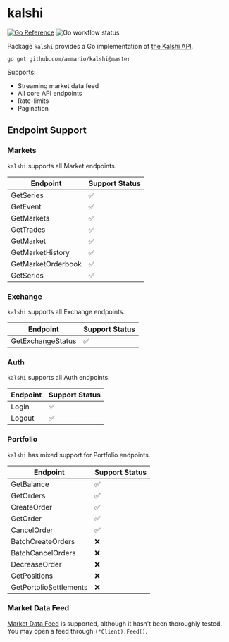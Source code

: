# kalshi
[![Go Reference](https://pkg.go.dev/badge/github.com/ammario/kalshi.svg)](https://pkg.go.dev/github.com/ammario/kalshi@master)
![Go workflow status](https://github.com/ammario/kalshi/actions/workflows/go.yaml/badge.svg)


Package `kalshi` provides a Go implementation of [the Kalshi API](https://trading-api.readme.io/reference/getting-started).

```
go get github.com/ammario/kalshi@master
```

Supports:
* Streaming market data feed
* All core API endpoints
* Rate-limits
* Pagination

## Endpoint Support

### Markets

`kalshi` supports all Market endpoints.

| Endpoint           | Support Status |
| ------------------ | -------------- |
| GetSeries          | ✅              |
| GetEvent           | ✅              |
| GetMarkets         | ✅              |
| GetTrades          | ✅              |
| GetMarket          | ✅              |
| GetMarketHistory   | ✅              |
| GetMarketOrderbook | ✅              |
| GetSeries          | ✅              |

### Exchange
`kalshi` supports all Exchange endpoints.

| Endpoint          | Support Status |
| ----------------- | -------------- |
| GetExchangeStatus | ✅              |

### Auth

`kalshi` supports all Auth endpoints.

| Endpoint | Support Status |
| -------- | -------------- |
| Login    | ✅              |
| Logout   | ✅              |

### Portfolio

`kalshi` has mixed support for Portfolio endpoints.

| Endpoint               | Support Status |
| ---------------------- | -------------- |
| GetBalance             | ✅              |
| GetOrders              | ✅              |
| CreateOrder            | ✅              |
| GetOrder               | ✅              |
| CancelOrder            | ✅              |
| BatchCreateOrders      | ❌              |
| BatchCancelOrders      | ❌              |
| DecreaseOrder          | ❌              |
| GetPositions           | ❌              |
| GetPortolioSettlements | ❌              |

### Market Data Feed 

[Market Data Feed](https://trading-api.readme.io/reference/introduction) is supported, although it hasn't been thoroughly tested. You may open a feed through `(*Client).Feed()`.